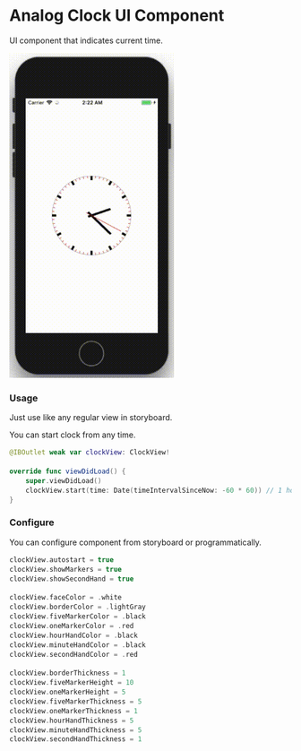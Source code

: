 # Analog Clock UI Component
UI component that indicates current time.

![](preview.gif)

### Usage

Just use like any regular view in storyboard.

You can start clock from any time.
```Swift
@IBOutlet weak var clockView: ClockView!

override func viewDidLoad() {
    super.viewDidLoad()
    clockView.start(time: Date(timeIntervalSinceNow: -60 * 60)) // 1 hour before
}
```

### Configure

You can configure component from storyboard or programmatically.
```Swift
clockView.autostart = true
clockView.showMarkers = true
clockView.showSecondHand = true

clockView.faceColor = .white
clockView.borderColor = .lightGray
clockView.fiveMarkerColor = .black
clockView.oneMarkerColor = .red
clockView.hourHandColor = .black
clockView.minuteHandColor = .black
clockView.secondHandColor = .red

clockView.borderThickness = 1
clockView.fiveMarkerHeight = 10
clockView.oneMarkerHeight = 5
clockView.fiveMarkerThickness = 5
clockView.oneMarkerThickness = 1
clockView.hourHandThickness = 5
clockView.minuteHandThickness = 5
clockView.secondHandThickness = 1
```
